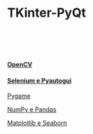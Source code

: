 <h1>TKinter-PyQt <h1><br>

#### [OpenCV](https://www.notion.so/OpenCV-24dec5266445801c95d5e7503836209b)

#### [Selenium e Pyautogui](https://www.notion.so/Selenium-e-Pyautogui-24dec526644580768dfaef03b330342d)

[Pygame](https://www.notion.so/Pygame-24dec526644580888801dbe0b389c16e)

[NumPy e Pandas](https://www.notion.so/NumPy-e-Pandas-24dec526644580ff94c5f10b05040b3a)

[Matplotlib e Seaborn](https://www.notion.so/Matplotlib-e-Seaborn-24dec526644580a79e5ac93dcc7c334b)
